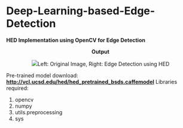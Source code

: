 # Deep-Learning-based-Edge-Detection

**HED Implementation using OpenCV for Edge Detection**

<strong><center>Output</center></strong>

<center><img src="testdata/comparison/output_flowers.png">Left: Original Image, Right: Edge Detection using
HED</img></center>

Pre-trained model download: **http://vcl.ucsd.edu/hed/hed_pretrained_bsds.caffemodel**
Libraries required:
1) opencv
2) numpy
3) utils.preprocessing
4) sys
